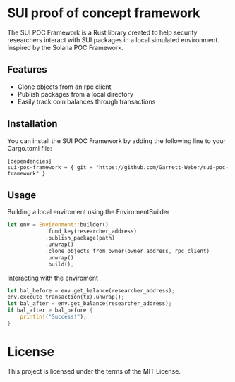 # SUI proof of concept framework

The SUI POC Framework is a Rust library created to help security researchers interact with SUI packages in a local simulated environment. Inspired by the Solana POC Framework.

## Features

- Clone objects from an rpc client
- Publish packages from a local directory
- Easily track coin balances through transactions

## Installation

You can install the SUI POC Framework by adding the following line to your Cargo.toml file:

```
[dependencies]
sui-poc-framework = { git = "https://github.com/Garrett-Weber/sui-poc-framework" }
```

## Usage

Building a local enviroment using the EnviromentBuilder

```rust
let env = Environment::builder()
            .fund_key(researcher_address)
            .publish_package(path)
            .unwrap()
            .clone_objects_from_owner(owner_address, rpc_client)
            .unwrap()
            .build();
```

Interacting with the enviroment

```rust
let bal_before = env.get_balance(researcher_address);
env.execute_transaction(tx).unwrap();
let bal_after = env.get_balance(researcher_address);
if bal_after > bal_before {
    println!("Success!");
}
```

# License

This project is licensed under the terms of the MIT License.
